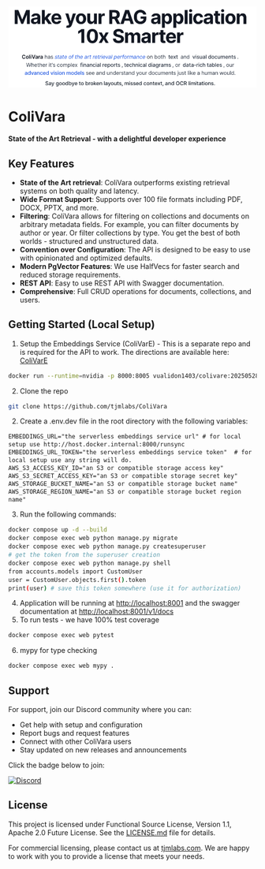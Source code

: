 <p align="center">
  <img src="colivara-image.png" alt="ColiVara" width=650px>
</p>

# ColiVara

**State of the Art Retrieval - with a delightful developer experience**

## Key Features

- **State of the Art retrieval**: ColiVara outperforms existing retrieval systems on both quality and latency.
- **Wide Format Support**: Supports over 100 file formats including PDF, DOCX, PPTX, and more.
- **Filtering**: ColiVara allows for filtering on collections and documents on arbitrary metadata fields. For example, you can filter documents by author or year. Or filter collections by type. You get the best of both worlds - structured and unstructured data.
- **Convention over Configuration**: The API is designed to be easy to use with opinionated and optimized defaults.
- **Modern PgVector Features**: We use HalfVecs for faster search and reduced storage requirements.
- **REST API**: Easy to use REST API with Swagger documentation.
- **Comprehensive**: Full CRUD operations for documents, collections, and users.



## Getting Started (Local Setup)

1. Setup the Embeddings Service (ColiVarE) - This is a separate repo and is required for the API to work. The directions are available here: [ColiVarE](https://github.com/tjmlabs/ColiVarE/blob/main/readme.md)

```bash
docker run --runtime=nvidia -p 8000:8005 vualidon1403/colivare:20250528
```

2. Clone the repo

```bash
git clone https://github.com/tjmlabs/ColiVara
```

2. Create a .env.dev file in the root directory with the following variables:

```
EMBEDDINGS_URL="the serverless embeddings service url" # for local setup use http://host.docker.internal:8000/runsync
EMBEDDINGS_URL_TOKEN="the serverless embeddings service token"  # for local setup use any string will do.
AWS_S3_ACCESS_KEY_ID="an S3 or compatible storage access key"
AWS_S3_SECRET_ACCESS_KEY="an S3 or compatible storage secret key"
AWS_STORAGE_BUCKET_NAME="an S3 or compatible storage bucket name"
AWS_STORAGE_REGION_NAME="an S3 or compatible storage bucket region name"
```

3. Run the following commands:

```bash
docker compose up -d --build
docker compose exec web python manage.py migrate
docker compose exec web python manage.py createsuperuser
# get the token from the superuser creation
docker compose exec web python manage.py shell
from accounts.models import CustomUser
user = CustomUser.objects.first().token 
print(user) # save this token somewhere (use it for authorization)
```

4. Application will be running at <http://localhost:8001> and the swagger documentation at <http://localhost:8001/v1/docs>
5. To run tests - we have 100% test coverage

```bash
docker compose exec web pytest
```

6. mypy for type checking

```bash
docker compose exec web mypy .
```

## Support

For support, join our Discord community where you can:

- Get help with setup and configuration
- Report bugs and request features
- Connect with other ColiVara users
- Stay updated on new releases and announcements

Click the badge below to join:

[![Discord](https://dcbadge.limes.pink/api/server/https://discord.gg/DtGRxWuj8y)](https://discord.gg/DtGRxWuj8y)

## License

This project is licensed under Functional Source License, Version 1.1, Apache 2.0 Future License. See the [LICENSE.md](LICENSE.md) file for details.

For commercial licensing, please contact us at [tjmlabs.com](https://tjmlabs.com). We are happy to work with you to provide a license that meets your needs.
